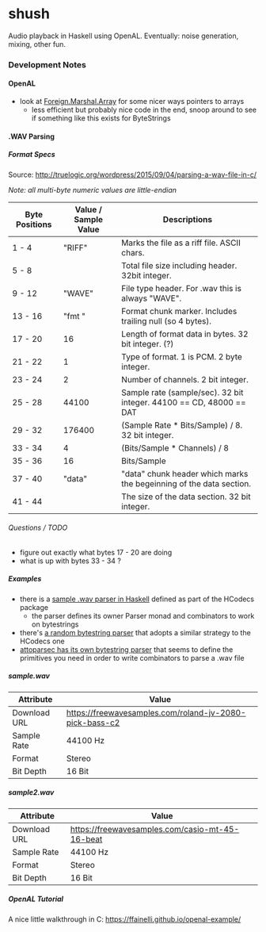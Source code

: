 # shush

Audio playback in Haskell using OpenAL. Eventually: noise generation, mixing, other fun.

### Development Notes
#### OpenAL

- look at [Foreign.Marshal.Array](http://hackage.haskell.org/package/base-4.10.1.0/docs/Foreign-Marshal-Array.html) 
  for some nicer ways pointers to arrays
  - less efficient but probably nice code in the end, snoop around to see if 
    something like this exists for ByteStrings

#### .WAV Parsing
##### Format Specs

Source: http://truelogic.org/wordpress/2015/09/04/parsing-a-wav-file-in-c/

*Note: all multi-byte numeric values are little-endian*

| Byte Positions | Value / Sample Value | Descriptions |
| ---- | --- | --- |
| 1 - 4   | "RIFF" | Marks the file as a riff file. ASCII chars. |
| 5 - 8   |        | Total file size including header.  32bit integer. |
| 9 - 12  | "WAVE" | File type header. For .wav this is always "WAVE". |
| 13 - 16 | "fmt " | Format chunk marker. Includes trailing null (so 4 bytes). |
| 17 - 20 | 16     | Length of format data in bytes. 32 bit integer. (?) |
| 21 - 22 | 1      | Type of format. 1 is PCM. 2 byte integer. |
| 23 - 24 | 2      | Number of channels. 2 bit integer. |
| 25 - 28 | 44100  | Sample rate (sample/sec). 32 bit integer. 44100 == CD, 48000 == DAT |
| 29 - 32 | 176400 | (Sample Rate * Bits/Sample) / 8. 32 bit integer. |
| 33 - 34 | 4      | (Bits/Sample * Channels) / 8 |
| 35 - 36 | 16     | Bits/Sample |
| 37 - 40 | "data" | "data" chunk header which marks the begeinning of the data section. |
| 41 - 44 |        | The size of the data section. 32 bit integer. |

###### Questions / TODO
- figure out exactly what bytes 17 - 20 are doing
- what is up with bytes 33 - 34 ?

##### Examples
- there is a [sample .wav parser in Haskell](https://hackage.haskell.org/package/HCodecs-0.5/docs/src/Codec-Wav.html#parseWav)
  defined as part of the HCodecs package
  - the parser defines its owner Parser monad and combinators to work on 
    bytestrings
- there's [a random bytestring parser](https://hackage.haskell.org/package/bsparse-0.0.5/docs/src/Data-ByteString-Parse.html#Parser) that adopts a similar strategy to the HCodecs one
- [attoparsec has its own bytestring parser](https://hackage.haskell.org/package/attoparsec-0.13.2.2/docs/Data-Attoparsec-ByteString.html)
  that seems to define the primitives you need in order to write combinators to
  parse a .wav file

##### sample.wav
| Attribute | Value |
| --- | --- |
| Download URL | https://freewavesamples.com/roland-jv-2080-pick-bass-c2 |
| Sample Rate  | 44100 Hz |
| Format       | Stereo |
| Bit Depth    | 16 Bit |

##### sample2.wav

| Attribute | Value |
| --- | --- |
| Download URL | https://freewavesamples.com/casio-mt-45-16-beat |
| Sample Rate  | 44100 Hz |
| Format       | Stereo |
| Bit Depth    | 16 Bit |

##### OpenAL Tutorial

A nice little walkthrough in C: https://ffainelli.github.io/openal-example/
